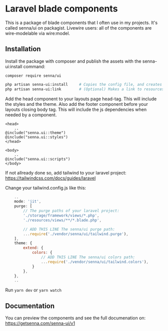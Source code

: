 # Laravel blade components

This is a package of blade components that I often use in my projects. It's called senna/ui on packagist. 
Livewire users: all of the components are wire-modelable via wire:model.

## Installation

Install the package with composer and publish the assets with the senna-ui:install command:

```
composer require senna/ui
```
```bash
php artisan senna-ui:install     # Copies the config file, and creates a symlinkt assets in public dir
php artisan senna-ui:link        # (Optional) Makes a link to resources/components/senna so that vscode "goto view" plugin can navigate to the component
```

Add the head component to your layouts page head-tag. This will include the styles and the theme. Also add the footer component before your layouts closing body tag. This will include the js dependencies when needed by a component.

```blade
<head>
    ..
@include("senna.ui::theme")
@include("senna.ui::styles")
</head>

<body>
    ..
@include("senna.ui::scripts")
</body>
```

If not allready done so, add tailwind to your laravel project:
https://tailwindcss.com/docs/guides/laravel

Change your tailwind.config.js like this:

```js
    ..
    mode: 'jit',
    purge: [
        // The purge paths of your laravel project:
        './storage/framework/views/*.php',
        './resources/views/**/*.blade.php',

        // ADD THIS LINE The senna/ui purge path:
        ...require('./vendor/senna/ui/tailwind.purge'),
    ],
    theme: {
        extend: {
            colors: {
                // ADD THIS LINE The senna/ui colors path:
                ...require('./vendor/senna/ui/tailwind.colors'),
            }
        },
    },
    ..
```

Run ``yarn dev`` or ``yarn watch``

## Documentation

You can preview the components and see the full documenation on: https://getsenna.com/senna-ui/v1
